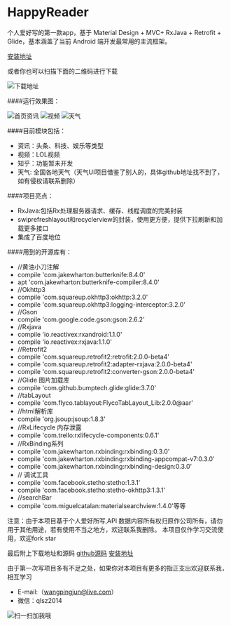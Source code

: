 # HappyReader

个人爱好写的第一款app，基于 Material Design + MVC+ RxJava + Retrofit + Glide，基本涵盖了当前 Android 端开发最常用的主流框架。

[安装地址](http://fir.im/7d2l)

或者你也可以扫描下面的二维码进行下载

![下载地址](https://github.com/leon2017/ChinaShop/blob/master/screenshot/downloadimage.jpg)

####运行效果图：

![首页资讯](https://github.com/leon2017/ChinaShop/blob/master/screenshot/%E8%B5%84%E8%AE%AF.gif)
![视频](https://github.com/leon2017/ChinaShop/blob/master/screenshot/%E8%A7%86%E9%A2%91.gif)
![天气](https://github.com/leon2017/ChinaShop/blob/master/screenshot/%E5%A4%A9%E6%B0%94.gif)

####目前模块包括：
- 资讯：头条、科技、娱乐等类型
- 视频：LOL视频
- 知乎：功能暂未开发
- 天气: 全国各地天气（天气UI项目借鉴了别人的，具体github地址找不到了，如有侵权请联系删除）

####项目亮点：
-  RxJava:包括Rx处理服务器请求、缓存、线程调度的完美封装
- swiprefreshlayout和recyclerview的封装，使用更方便，提供下拉刷新和加载更多接口
- 集成了百度地位

####用到的开源库有：
- //黄油小刀注解
- compile 'com.jakewharton:butterknife:8.4.0'
- apt 'com.jakewharton:butterknife-compiler:8.4.0'
- //Okhttp3
- compile 'com.squareup.okhttp3:okhttp:3.2.0'
- compile 'com.squareup.okhttp3:logging-interceptor:3.2.0'
- //Gson
- compile 'com.google.code.gson:gson:2.6.2'
- //Rxjava
- compile 'io.reactivex:rxandroid:1.1.0'
- compile 'io.reactivex:rxjava:1.1.0'
- //Retrofit2
- compile 'com.squareup.retrofit2:retrofit:2.0.0-beta4'
- compile 'com.squareup.retrofit2:adapter-rxjava:2.0.0-beta4'
- compile 'com.squareup.retrofit2:converter-gson:2.0.0-beta4'
- //Glide 图片加载库
- compile 'com.github.bumptech.glide:glide:3.7.0'
- //tabLayout
- compile 'com.flyco.tablayout:FlycoTabLayout_Lib:2.0.0@aar'
- //html解析库
- compile 'org.jsoup:jsoup:1.8.3'
- //RxLifecycle 内存泄露
- compile 'com.trello:rxlifecycle-components:0.6.1'
- //RxBinding系列
- compile 'com.jakewharton.rxbinding:rxbinding:0.3.0'
- compile 'com.jakewharton.rxbinding:rxbinding-appcompat-v7:0.3.0'
- compile 'com.jakewharton.rxbinding:rxbinding-design:0.3.0'
- // 调试工具
- compile 'com.facebook.stetho:stetho:1.3.1'
- compile 'com.facebook.stetho:stetho-okhttp3:1.3.1'
- //searchBar
- compile 'com.miguelcatalan:materialsearchview:1.4.0'等等

注意：由于本项目基于个人爱好所写,API 数据内容所有权归原作公司所有，请勿用于其他用途，若有使用不当之地方，欢迎联系我删除。
本项目仅作学习交流使用，欢迎fork star

最后附上下载地址和源码
[github源码](https://github.com/leon2017/ChinaShop)
[安装地址](http://fir.im/7d2l)

由于第一次写项目多有不足之处，如果你对本项目有更多的指正支出欢迎联系我，相互学习
- E-mail:（wangpingjun@live.com）
- 微信：qlsz2014

![扫一扫加我哦](https://github.com/leon2017/ChinaShop/blob/master/screenshot/wechat.jpg)
